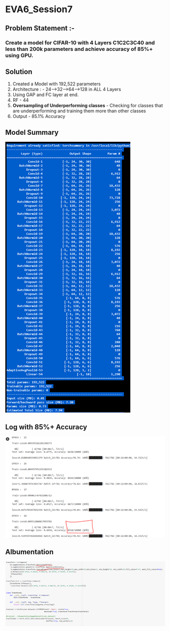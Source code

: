 # EVA6_Session7

## Problem Statement :- 

### Create a model for CIFAR-10 with 4 Layers C1C2C3C40 and less than 200k parameters and achieve accuracy of 85%+ using GPU.

## Solution
1. Created a Model with 192,522 parameters 
2. Architecture : - 24-->32-->64-->128 in ALL 4 Layers
3. Using GAP and FC layer at end.
4. RF - 44
5. <b>Oversampling of Underperforming classes</b> - Checking for classes that are underperforming and training them more than other classes
6. Output - 85.1% Accuracy

## Model Summary
![Model_Summary](./Docs/Model_Summary.png)


## Log with 85%+ Accuracy

![Victory Log](./Docs/Log_85.PNG)


## Albumentation
![Model_Summary](./Docs/Albumentation.PNG)
